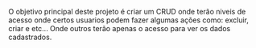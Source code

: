 O objetivo principal deste projeto é criar um CRUD onde terão niveis de acesso onde certos usuarios podem fazer algumas ações como: excluir, criar e etc...
Onde outros terão apenas o acesso para ver os dados cadastrados.
